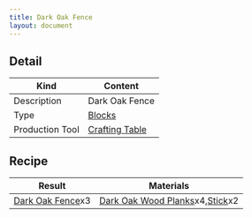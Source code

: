```yaml
---
title: Dark Oak Fence
layout: document
---
```

## Detail

|Kind|Content|
|---|---|
|Description|Dark Oak Fence|
|Type|[Blocks](Blocks)|
|Production Tool|[Crafting Table](Crafting_Table)|

## Recipe

|Result|Materials|
|---|---|
|[Dark Oak Fence](Dark_Oak_Fence)x3|[Dark Oak Wood Planks](Dark_Oak_Wood_Planks)x4,[Stick](Stick)x2|

